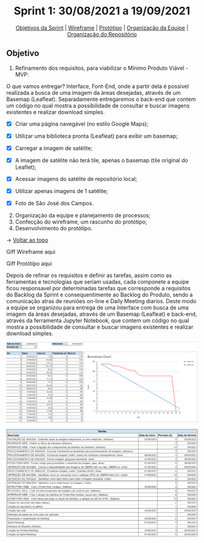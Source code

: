 <br id="topo">
<h1 align="center"> Sprint 1: 30/08/2021 a 19/09/2021 </h1>
<p align="center"> 
    <a href="#objetivos">Objetivos da Sprint</a> |
    <a href="#wireframe">Wireframe</a> | 
    <a href="#prototipo">Protótipo</a> | 
    <a href="#org">Organização da Equipe</a> | 
    <a href="#repo">Organização do Repositório</a> 
 </p>
 
<span id="objetivo">

## Objetivo

1. Refinamento dos requisitos, para viabilizar o Mínimo Produto Viável - MVP:

O que vamos entregar?
Interface, Font-End, onde a partir dela é possivel realizada a busca de uma imagem da àreas desejadas, através de um Basemap (Leafleat).
Separadamente entregaremos o back-end que contem um código no qual mostra a possibilidade de consultar e buscar imagens existentes e realizar download simples.

- [x] Criar uma página navegável (no estilo Google Maps);
- [x] Utilizar uma biblioteca pronta (Leafleat) para exibir um basemap;
- [x] Carregar a imagem de satélite;
- [x] A imagem de satélite não terá tile, apenas o basemap (tile original do Leaflet);
- [x] Acessar imagens do satélite de repositório local;
- [x] Utilizar apenas imagens de 1 satélite;
- [x] Foto de São José dos Campos.


2. Organização da equipe e planejamento de processos;
3. Confecção do wireframe, um rascunho do protótipo;
4. Desenvolvimento do protótipo.
 
→ [Voltar ao topo](#topo)

<span id="wireframe">

Giff Wireframe aqui

<span id="prototipo">

Giff Protótipo aqui

<span id="org">

Depois de refinar os requisitos e definir as tarefas, assim como as ferramentas e tecnologias que seriam usadas, cada componete a equipe ficou responsavel por determinadas tarefas que corresponde a requisitos do Backlog da Sprint e consequentimente ao Backlog do Produto, sendo a comunicação atras de reuniões on-line e Daily Meeting diarios. Deste modo a equipe se organizou para entrega de uma Interface com busca de uma imagem da àreas desejadas, através de um Basemap (Leafleat) e back-end, através da ferramenta Jupyter Notebook, que contem um código no qual mostra a possibilidade de consultar e buscar imagens existentes e realizar download simples. 

![](Burndow_Chart_Sprint1.PNG)

![](Tarefas_Sprint1.PNG)

<span id="repo">
